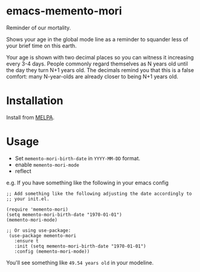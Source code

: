 # emacs-memento-mori
Reminder of our mortality.

Shows your age in the global mode line as a reminder to squander less of
your brief time on this earth.

Your age is shown with two decimal places so you can witness it
increasing every 3-4 days. People commonly regard themselves as N years
old until the day they turn N+1 years old. The decimals remind you that
this is a false comfort: many N-year-olds are already closer to being
N+1 years old.

# Installation

Install from [MELPA](https://melpa.org/#/memento-mori).

# Usage
* Set `memento-mori-birth-date` in `YYYY-MM-DD` format.
* enable `memento-mori-mode`
* reflect

e.g. If you have something like the following in your emacs config

```emacs-lisp
;; Add something like the following adjusting the date accordingly to
;; your init.el.

(require 'memento-mori)
(setq memento-mori-birth-date "1970-01-01")
(memento-mori-mode)

;; Or using use-package:
 (use-package memento-mori
   :ensure t
   :init (setq memento-mori-birth-date "1970-01-01")
   :config (memento-mori-mode))
```

You'll see something like `49.54 years old` in your modeline.
